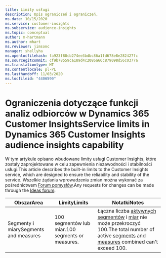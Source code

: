 ```yaml
---
title: Limity usługi
description: Opis ograniczeń i ograniczeń.
ms.date: 10/15/2020
ms.service: customer-insights
ms.subservice: audience-insights
ms.topic: conceptual
author: m-hartmann
ms.author: mhart
ms.reviewer: jimsonc
manager: shellyha
ms.openlocfilehash: fa923f88cb274ee3bdbc86a1fd678e8e282427fc
ms.sourcegitcommit: cf9b78559ca189d4c2086a66c879098d56c0377a
ms.translationtype: HT
ms.contentlocale: pl-PL
ms.lasthandoff: 11/03/2020
ms.locfileid: "4406590"
---
```

# <a name="service-limits-in-dynamics-365-customer-insights-audience-insights-capability"></a><span data-ttu-id="25c60-103">Ograniczenia dotyczące funkcji analiz odbiorców w Dynamics 365 Customer Insights</span><span class="sxs-lookup"><span data-stu-id="25c60-103">Service limits in Dynamics 365 Customer Insights audience insights capability</span></span>

<span data-ttu-id="25c60-104">W tym artykule opisano wbudowane limity usługi Customer Insights, które zostały zaprojektowane w celu zapewnienia niezawodności i stabilności usługi.</span><span class="sxs-lookup"><span data-stu-id="25c60-104">This article describes the built-in limits to the Customer Insights service, which are designed to ensure the reliability and stability of the service.</span></span> <span data-ttu-id="25c60-105">Wszelkie żądania wprowadzenia zmian można wykonać za pośrednictwem [Forum pomysłów](https://go.microsoft.com/fwlink/?linkid=2074172).</span><span class="sxs-lookup"><span data-stu-id="25c60-105">Any requests for changes can be made through the [Ideas forum](https://go.microsoft.com/fwlink/?linkid=2074172).</span></span> 
 
| <span data-ttu-id="25c60-106">Obszar</span><span class="sxs-lookup"><span data-stu-id="25c60-106">Area</span></span>  | <span data-ttu-id="25c60-107">Limity</span><span class="sxs-lookup"><span data-stu-id="25c60-107">Limits</span></span>  | <span data-ttu-id="25c60-108">Notatki</span><span class="sxs-lookup"><span data-stu-id="25c60-108">Notes</span></span> |
|-------------|---------------------------------------------------------------------|---------------------------------------------------------------------|
| <span data-ttu-id="25c60-109">Segmenty i miary</span><span class="sxs-lookup"><span data-stu-id="25c60-109">Segments and measures</span></span> | <span data-ttu-id="25c60-110">100 segmentów lub miar.</span><span class="sxs-lookup"><span data-stu-id="25c60-110">100 segments or measures.</span></span> | <span data-ttu-id="25c60-111">Łączna liczba [aktywnych segmentów](segments.md) i [miar](measures.md) nie może przekroczyć 100.</span><span class="sxs-lookup"><span data-stu-id="25c60-111">The total number of active [segments](segments.md) and [measures](measures.md) combined can't exceed 100.</span></span>  |
